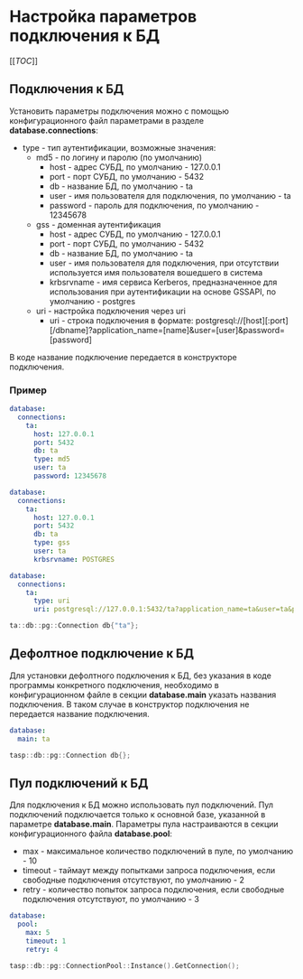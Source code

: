 # Настройка параметров подключения к БД

[[_TOC_]]

## Подключения к БД

Установить параметры подключения можно с помощью конфигурационного файл
параметрами в разделе **database.connections**:

- type     - тип аутентификации, возможные значения:
  - md5 - по логину и паролю (по умолчанию)
    - host     - адрес СУБД, по умолчанию - 127.0.0.1
    - port     - порт СУБД, по умолчанию - 5432
    - db       - название БД, по умолчанию - ta
    - user     - имя пользователя для подключения, по умолчанию - ta
    - password - пароль для подключения, по умолчанию - 12345678
  - gss - доменная аутентификация
    - host     - адрес СУБД, по умолчанию - 127.0.0.1
    - port     - порт СУБД, по умолчанию - 5432
    - db       - название БД, по умолчанию - ta
    - user       - имя пользователя для подключения, при отсутствии используется
                   имя пользователя вошедшего в система
    - krbsrvname - имя сервиса Kerberos, предназначенное для использования при
                   аутентификации на основе GSSAPI, по умолчанию - postgres
  - uri - настройка подключения через uri
    - uri - строка подключения в формате:
            postgresql://[host][:port][/dbname]?application_name=[name]&user=[user]&password=[password]

В коде название подключение передается в конструкторе подключения.

### Пример

```yaml
database:
  connections:
    ta:
      host: 127.0.0.1
      port: 5432
      db: ta
      type: md5
      user: ta
      password: 12345678
```

```yaml
database:
  connections:
    ta:
      host: 127.0.0.1
      port: 5432
      db: ta
      type: gss
      user: ta
      krbsrvname: POSTGRES
```

```yaml
database:
  connections:
    ta:
      type: uri
      uri: postgresql://127.0.0.1:5432/ta?application_name=ta&user=ta&password=12345678
```

```c++
ta::db::pg::Connection db{"ta"};
```

## Дефолтное подключение к БД

Для установки дефолтного подключения к БД, без указания в коде программы
конкретного подключения, необходимо в конфигурационном файле в секции
**database.main** указать названия подключения. В таком случае в конструктор
подключения не передается название подключения.

```yaml
database:
  main: ta
```

```c++
tasp::db::pg::Connection db{};
```

## Пул подключений к БД

Для подключения к БД можно использовать пул подключений. Пул подключений
подключается только к основной базе, указанной в параметре **database.main**.
Параметры пула настраиваются в секции конфигурационного файла **database.pool**:

- max     - максимальное количество подключений в пуле, по умолчанию - 10
- timeout - таймаут между попытками запроса подключения, если свободные
            подключения отсутствуют, по умолчанию - 2
- retry   - количество попыток запроса подключения, если свободные подключения
            отсутствуют, по умолчанию - 3

```yaml
database:
  pool:
    max: 5
    timeout: 1
    retry: 4
```

```c++
tasp::db::pg::ConnectionPool::Instance().GetConnection();
```
